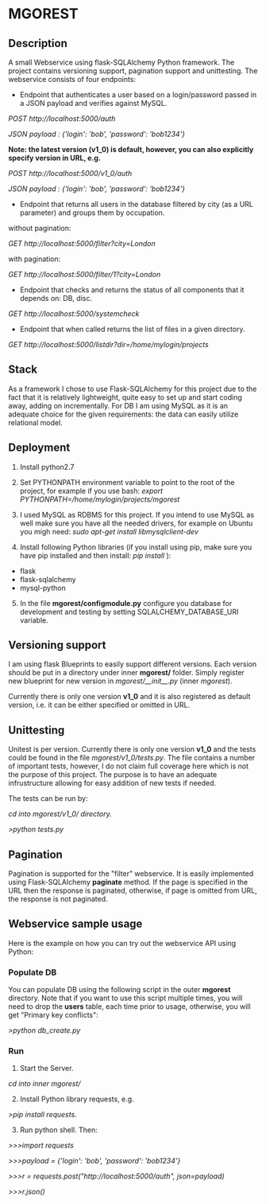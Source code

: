 # MGOREST

## Description
A small Webservice using flask-SQLAlchemy Python framework. The project contains versioning support, pagination support and unittesting. The webservice consists of four endpoints:

- Endpoint that authenticates a user based on a login/password passed in a JSON payload and verifies against MySQL.

*POST http://localhost:5000/auth*

*JSON payload : {'login': 'bob', 'password': 'bob1234'}*

**Note: the latest version (v1_0) is default, however, you can also explicitly specify version in URL, e.g.**

*POST http://localhost:5000/v1_0/auth*

*JSON payload : {'login': 'bob', 'password': 'bob1234'}*

- Endpoint that returns all users in the database filtered by city (as a URL parameter) and groups them by occupation.

without pagination:

 *GET http://localhost:5000/filter?city=London*

with pagination:

 *GET http://localhost:5000/filter/1?city=London*

- Endpoint that checks and returns the status of all components that it depends on: DB, disc.

*GET http://localhost:5000/systemcheck*

- Endpoint that when called returns the list of files in a given directory.

*GET http://localhost:5000/listdir?dir=/home/mylogin/projects* 

## Stack
As a framework I chose to use Flask-SQLAlchemy for this project due to the fact that it is relatively lightweight, quite easy to set up and start coding away, adding on incrementally. For DB I am using MySQL as it is an adequate choice for the given requirements: the data can easily utilize relational model.

## Deployment
1. Install python2.7
2. Set PYTHONPATH environment variable to point to the root of the project, for example if you use bash: *export PYTHONPATH=/home/mylogin/projects/mgorest*

3. I used MySQL as RDBMS for this project. If you intend to use MySQL as well make sure you have all the needed drivers, for example on Ubuntu you migh need: *sudo apt-get install libmysqlclient-dev*

4. Install following Python libraries (if you install using pip, make sure you have pip installed and then install: *pip install <library>*):

  * flask
  * flask-sqlalchemy
  * mysql-python

5. In the file **mgorest/configmodule.py** configure you database for development and testing by setting SQLALCHEMY_DATABASE_URI variable.


## Versioning support
I am using flask Blueprints to easily support different versions. Each version should be put in a directory under inner **mgorest/** folder. Simply register new blueprint for new version in *mgorest/\_\_init\_\_.py* (inner *mgorest*).

Currently there is only one version **v1_0** and it is also registered as default version, i.e. it can be either specified or omitted in URL.

## Unittesting
Unitest is per version. Currently there is only one version **v1_0** and the tests could be found in the file *mgorest/v1_0/tests.py*.
The file contains a number of important tests, however, I do not claim full coverage here which is not the purpose of this project. The purpose is to have an adequate infrustructure allowing for easy addition of new tests if needed.


The tests can be run by:

*cd into mgorest/v1_0/ directory.*

*>python tests.py*

## Pagination
Pagination is supported for the "filter" webservice. It is easily implemented using Flask-SQLAlchemy **paginate** method. If the page is specified in the URL then the response is paginated, otherwise, if page is omitted from URL, the response is not paginated.

## Webservice sample usage

Here is the example on how you can try out the webservice API using Python:

### Populate DB
You can populate DB using the following script in the outer **mgorest** directory. Note that if you want to use this script multiple times, you will need to drop the **users** table, each time prior to usage, otherwise, you will get "Primary key conflicts":

*>python db_create.py*

### Run 
1. Start the Server.

*cd into inner mgorest/*

2. Install Python library requests, e.g. 

*>pip install requests*.

3. Run python shell. Then:

*>>>import requests*

*>>>payload = {'login': 'bob', 'password': 'bob1234'}*

*>>>r = requests.post("http://localhost:5000/auth", json=payload)*

*>>>r.json()*
